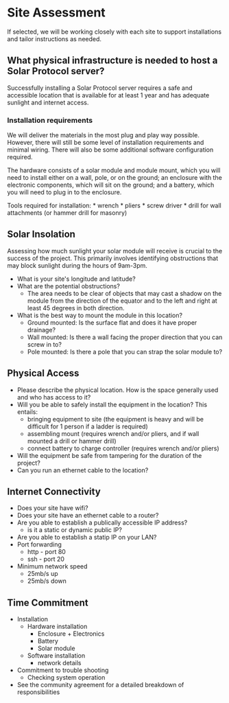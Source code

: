 # Site Assessment

If selected, we will be working closely with each site to support installations and tailor instructions as needed.

## What physical infrastructure is needed to host a Solar Protocol server?

Successfully installing a Solar Protocol server requires a safe and accessible location that is available for at least 1 year and has adequate sunlight and internet access.

### Installation requirements
<p>
We will deliver the materials in the most plug and play way possible. However, there will still be some level of installation requirements and minimal wiring. There will also be some additional software configuration required.
</p>
<p>
The hardware consists of a solar module and module mount, which you will need to install either on a wall, pole, or on the ground; an enclosure with the electronic components, which will sit on the ground; and a battery, which you will need to plug in to the enclosure.
</p>
<p>
Tools required for installation:
* wrench
* pliers
* screw driver
* drill for wall attachments (or hammer drill for masonry) 
</p>

## Solar Insolation

Assessing how much sunlight your solar module will receive is crucial to the success of the project. This primarily involves identifying obstructions that may block sunlight during the hours of 9am-3pm.

* What is your site's longitude and latitude?
* What are the potential obstructions? 
	* The area needs to be clear of objects that may cast a shadow on the module from the direction of the equator and to the left and right at least 45 degrees in both direction.
* What is the best way to mount the module in this location?
	* Ground mounted: Is the surface flat and does it have proper drainage?
	* Wall mounted: Is there a wall facing the proper direction that you can screw in to?
	* Pole mounted: Is there a pole that you can strap the solar module to?

## Physical Access

* Please describe the physical location. How is the space generally used and who has access to it?
* Will you be able to safely install the equipment in the location? This entails:
	* bringing equipment to site (the equipment is heavy and will be difficult for 1 person if a ladder is required)
	* assembling mount (requires wrench and/or pliers, and if wall mounted a drill or hammer drill)
	* connect battery to charge controller (requires wrench and/or pliers)
* Will the equipment be safe from tampering for the duration of the project?
* Can you run an ethernet cable to the location?

## Internet Connectivity

* Does your site have wifi?
* Does your site have an ethernet cable to a router?
* Are you able to establish a publically accessible IP address?
	* is it a static or dynamic public IP?
* Are you able to establish a statip IP on your LAN?
* Port forwarding
	* http - port 80
	* ssh - port 20	
* Minimum network speed
	* 25mb/s up
	* 25mb/s down

## Time Commitment

* Installation
	* Hardware installation
		* Enclosure + Electronics
		* Battery
		* Solar module
	* Software installation
		* network details
* Commitment to trouble shooting
	* Checking system operation
* See the community agreement for a detailed breakdown of responsibilities